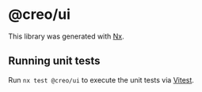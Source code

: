 # @creo/ui

This library was generated with [Nx](https://nx.dev).

## Running unit tests

Run `nx test @creo/ui` to execute the unit tests via [Vitest](https://vitest.dev/).

